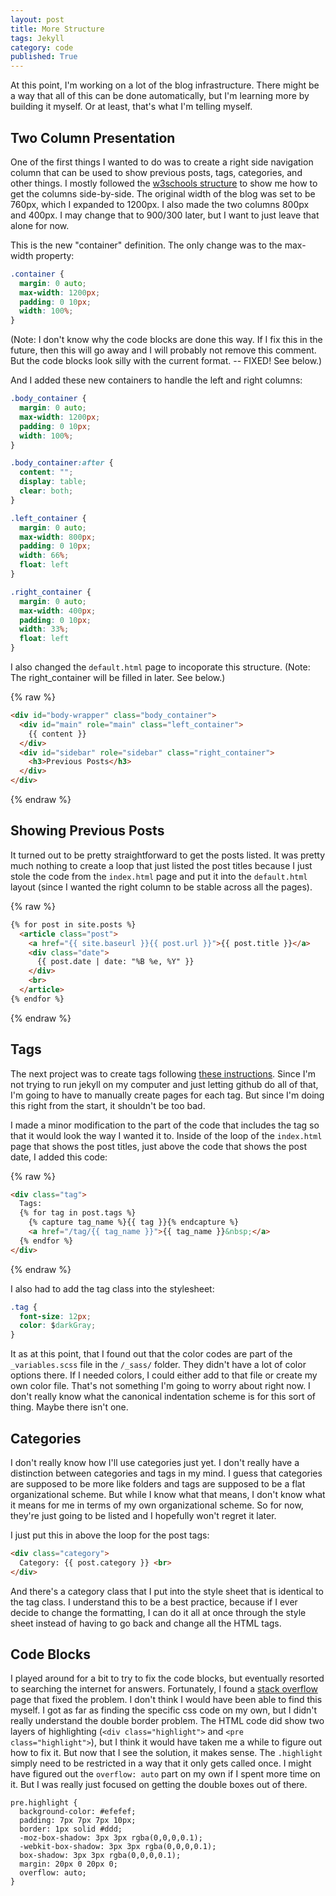 ```yaml
---
layout: post
title: More Structure
tags: Jekyll
category: code
published: True
---
```


At this point, I'm working on a lot of the blog infrastructure. There might be a way that all of this can be done automatically, but I'm learning more by building it myself. Or at least, that's what I'm telling myself.

## Two Column Presentation

One of the first things I wanted to do was to create a right side navigation column that can be used to show previous posts, tags, categories, and other things. I mostly followed the [w3schools structure](https://www.w3schools.com/howto/howto_css_blog_layout.asp) to show me how to get the columns side-by-side. The original width of the blog was set to be 760px, which I expanded to 1200px. I also made the two columns 800px and 400px. I may change that to 900/300 later, but I want to just leave that alone for now.

This is the new "container" definition. The only change was to the max-width property:

```css
.container {
  margin: 0 auto;
  max-width: 1200px;
  padding: 0 10px;
  width: 100%;
}
```

(Note: I don't know why the code blocks are done this way. If I fix this in the future, then this will go away and I will probably not remove this comment. But the code blocks look silly with the current format. -- FIXED! See below.)

And I added these new containers to handle the left and right columns:

```css
.body_container {
  margin: 0 auto;
  max-width: 1200px;
  padding: 0 10px;
  width: 100%;
}

.body_container:after {
  content: "";
  display: table;
  clear: both;
}

.left_container {
  margin: 0 auto;
  max-width: 800px;
  padding: 0 10px;
  width: 66%;
  float: left
}

.right_container {
  margin: 0 auto;
  max-width: 400px;
  padding: 0 10px;
  width: 33%;
  float: left
}
```

I also changed the `default.html` page to incoporate this structure. (Note: The right_container will be filled in later. See below.)

{% raw %}
```html
<div id="body-wrapper" class="body_container">
  <div id="main" role="main" class="left_container">
    {{ content }}
  </div>
  <div id="sidebar" role="sidebar" class="right_container">
    <h3>Previous Posts</h3>
  </div>
</div>
```
{% endraw %}

## Showing Previous Posts

It turned out to be pretty straightforward to get the posts listed. It was pretty much nothing to create a loop that just listed the post titles because I just stole the code from the `index.html` page and put it into the `default.html` layout (since I wanted the right column to be stable across all the pages).

{% raw %}
```html
{% for post in site.posts %}
  <article class="post">
    <a href="{{ site.baseurl }}{{ post.url }}">{{ post.title }}</a>
    <div class="date">
      {{ post.date | date: "%B %e, %Y" }}
    </div>
    <br>
  </article>
{% endfor %}
```
{% endraw %}

## Tags

The next project was to create tags following [these instructions](https://longqian.me/2017/02/09/github-jekyll-tag/). Since I'm not trying to run jekyll on my computer and just letting github do all of that, I'm going to have to manually create pages for each tag. But since I'm doing this right from the start, it shouldn't be too bad.

I made a minor modification to the part of the code that includes the tag so that it would look the way I wanted it to. Inside of the loop of the `index.html` page that shows the post titles, just above the code that shows the post date, I added this code:

{% raw %}
```html
<div class="tag">
  Tags:
  {% for tag in post.tags %}
    {% capture tag_name %}{{ tag }}{% endcapture %}
    <a href="/tag/{{ tag_name }}">{{ tag_name }}&nbsp;</a>
  {% endfor %}
</div>
```
{% endraw %}

I also had to add the tag class into the stylesheet:

```css
.tag {
  font-size: 12px;
  color: $darkGray;
}
```

It as at this point, that I found out that the color codes are part of the `_variables.scss` file in the `/_sass/` folder. They didn't have a lot of color options there. If I needed colors, I could either add to that file or create my own color file. That's not something I'm going to worry about right now.
I don't really know what the canonical indentation scheme is for this sort of thing. Maybe there isn't one.

## Categories

I don't really know how I'll use categories just yet. I don't really have a distinction between categories and tags in my mind. I guess that categories are supposed to be more like folders and tags are supposed to be a flat organizational scheme. But while I know what that means, I don't know what it means for me in terms of my own organizational scheme. So for now, they're just going to be listed and I hopefully won't regret it later.

I just put this in above the loop for the post tags:

```html
<div class="category">
  Category: {{ post.category }} <br>
</div>
```

And there's a category class that I put into the style sheet that is identical to the tag class. I understand this to be a best practice, because if I ever decide to change the formatting, I can do it all at once through the style sheet instead of having to go back and change all the HTML tags.

## Code Blocks

I played around for a bit to try to fix the code blocks, but eventually resorted to searching the internet for answers. Fortunately, I found a [stack overflow](https://stackoverflow.com/questions/55308142/why-do-i-get-a-double-frame-around-markdown-code-block-on-jekyll-site) page that fixed the problem. I don't think I would have been able to find this myself. I got as far as finding the specific css code on my own, but I didn't really understand the double border problem. The HTML code did show two layers of highlighting (`<div class="highlight">` and `<pre class="highlight">`), but I think it would have taken me a while to figure out how to fix it. But now that I see the solution, it makes sense. The `.highlight` simply need to be restricted in a way that it only gets called once. I might have figured out the `overflow: auto` part on my own if I spent more time on it. But I was really just focused on getting the double boxes out of there.

```
pre.highlight {
  background-color: #efefef;
  padding: 7px 7px 7px 10px;
  border: 1px solid #ddd;
  -moz-box-shadow: 3px 3px rgba(0,0,0,0.1);
  -webkit-box-shadow: 3px 3px rgba(0,0,0,0.1);
  box-shadow: 3px 3px rgba(0,0,0,0.1);
  margin: 20px 0 20px 0;
  overflow: auto;
}
```
